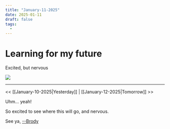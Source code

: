 ```yaml
---
title: "January-11-2025"
date: 2025-01-11
draft: false
tags:
  -
---
```


<div class="article-header green-white">

<div>

<div class="decorative-element"></div>

# Learning for my future

Excited, but nervous

</div>

<img loading="lazy" role="img" src="./cat_excited.png">

</div>

---
<< [[January-10-2025|Yesterday]] 
| [[January-12-2025|Tomorrow]] >>

Uhm... yeah!

So excited to see where this will go, and nervous.


See ya, <a target="_blank" rel="noopener noreferrer" href="https://www.brodypen.com/">--Brody<a>
